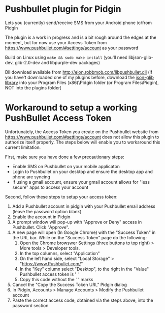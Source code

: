 # Pushbullet plugin for Pidgin

Lets you (currently) send/receive SMS from your Android phone to/from Pidgin

The plugin is a work in progress and is a bit rough around the edges at the moment, but for now use your Access Token from https://www.pushbullet.com/#settings/account as your password

Build on Linux using ```make && sudo make install``` (you'll need libjson-glib-dev, glib-2.0-dev and libpurple-dev packages)

Dll download available from http://eion.robbmob.com/libpushbullet.dll (if you have't downloaded one of my plugins before, download the [json-glib library](https://github.com/EionRobb/pidgin-opensteamworks/raw/master/steam-mobile/libjson-glib-1.0.dll) into your Program Files (x86)\Pidgin folder (or Program Files\Pidgin), NOT into the plugins folder)

# Workaround to setup a working PushBullet Access Token

Unfortunately, the Access Token you create on the Pushbullet website from https://www.pushbullet.com/#settings/account does not allow this plugin to authorize itself properly. The steps below will enable you to workaround this current limitation.

First, make sure you have done a few precautionary steps:

* Enable SMS on Pushbullet on your mobile applicaton
* Login to Pushbullet on your desktop and ensure the desktop app and phone are syncing
* If using a gmail account, ensure your gmail account allows for "less secure" apps to access your account

Second, follow these steps to setup your access token:

 1. Add a Pushbullet account in pidgin with your Pushbullet email address (leave the password option blank)
 2. Enable the account in Pidgin
 3. A prompt window will pop-up with "Approve or Deny" access in Pushbullet. Click "Approve".
 1. A new page will open (In Google Chrome) with the "Success Token" in the URL bar. While on the "Success Token" page do the following:
    1. Open the Chrome browswer Settings (three buttons to top right) > More tools > Developer tools.
    2. In the top columns, select "Application"
    3. On the left hand side, select "Local Storage" > "https://www.Pushbullet.com/"
    4. In the "Key" column select "Desktop", to the right in the "Value" Pushbullet access token is ' '
    5. Copy this code without the ' ' marks
 5. Cancel the "Copy the Success Token URL" Pidgin dialog
 6. In Pidgin, Accounts > Manage Accounts > Modify the Pushbullet account
 7. Paste the correct access code, obtained via the steps above, into the password section
